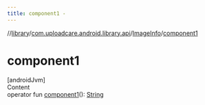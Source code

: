 ```yaml
---
title: component1 -
---
```

//[library](../../index.md)/[com.uploadcare.android.library.api](../index.md)/[ImageInfo](index.md)/[component1](component1.md)



# component1  
[androidJvm]  
Content  
operator fun [component1](component1.md)(): [String](https://kotlinlang.org/api/latest/jvm/stdlib/kotlin/-string/index.html)  



